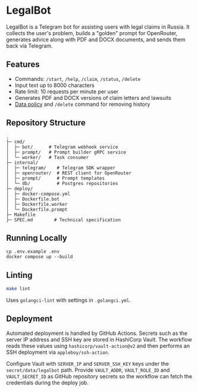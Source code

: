 # LegalBot

LegalBot is a Telegram bot for assisting users with legal claims in Russia. It collects the user's problem, builds a "golden" prompt for OpenRouter, generates advice along with PDF and DOCX documents, and sends them back via Telegram.

## Features
- Commands: `/start`, `/help`, `/claim`, `/status`, `/delete`
- Input text up to 8000 characters
- Rate limit: 10 requests per minute per user
- Generates PDF and DOCX versions of claim letters and lawsuits
- [Data policy](DATA_POLICY.md) and `/delete` command for removing history

## Repository Structure
```
.
├─ cmd/
│  ├─ bot/      # Telegram webhook service
│  ├─ prompt/   # Prompt builder gRPC service
│  └─ worker/   # Task consumer
├─ internal/
│  ├─ telegram/    # Telegram SDK wrapper
│  ├─ openrouter/  # REST client for OpenRouter
│  ├─ prompt/      # Prompt templates
│  └─ db/          # Postgres repositories
├─ deploy/
│  ├─ docker-compose.yml
│  ├─ Dockerfile.bot
│  ├─ Dockerfile.worker
│  └─ Dockerfile.prompt
├─ Makefile
├─ SPEC.md        # Technical specification
```

## Running Locally
```
cp .env.example .env
docker compose up --build
```

## Linting
```bash
make lint
```
Uses `golangci-lint` with settings in `.golangci.yml`.

## Deployment
Automated deployment is handled by GitHub Actions. Secrets such as the server
IP address and SSH key are stored in HashiCorp Vault. The workflow reads these
values using `hashicorp/vault-action@v2` and then performs an SSH deployment via
`appleboy/ssh-action`.

Configure Vault with `SERVER_IP` and `SERVER_SSH_KEY` keys under the
`secret/data/legalbot` path. Provide `VAULT_ADDR`, `VAULT_ROLE_ID` and
`VAULT_SECRET_ID` as GitHub repository secrets so the workflow can fetch the
credentials during the deploy job.
